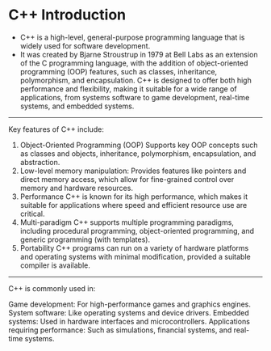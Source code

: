 # C++ Introduction

* C++ is a high-level, general-purpose programming language that is widely used for software development. 
* It was created by Bjarne Stroustrup in 1979 at Bell Labs as an extension of the C programming language, with the addition of object-oriented programming (OOP) features, such as classes, inheritance, polymorphism, and encapsulation. 
C++ is designed to offer both high performance and flexibility, making it suitable for a wide range of applications, from systems software to game development, real-time systems, and embedded systems.
__________________________________________________________________________________________________________

Key features of C++ include:

1. Object-Oriented Programming (OOP)
   Supports key OOP concepts such as classes and objects, inheritance, polymorphism, encapsulation, and abstraction.
2. Low-level memory manipulation:
   Provides features like pointers and direct memory access, which allow for fine-grained control over memory and hardware resources.
3. Performance
   C++ is known for its high performance, which makes it suitable for applications where speed and efficient resource use are critical.
4. Multi-paradigm
   C++ supports multiple programming paradigms, including procedural programming, object-oriented programming, and generic programming (with templates).
5. Portability
   C++ programs can run on a variety of hardware platforms and operating systems with minimal modification, provided a suitable compiler is available.
__________________________________________________________________________________________________________

C++ is commonly used in:

Game development: For high-performance games and graphics engines.
System software: Like operating systems and device drivers.
Embedded systems: Used in hardware interfaces and microcontrollers.
Applications requiring performance: Such as simulations, financial systems, and real-time systems. 

